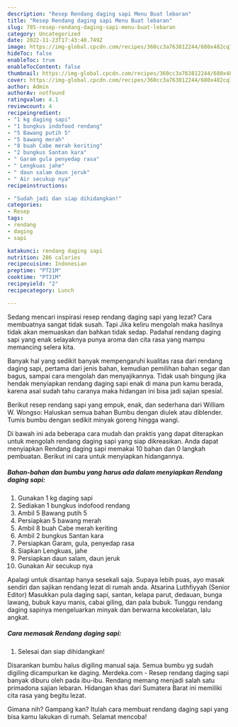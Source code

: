 ```yaml
---
description: "Resep Rendang daging sapi Menu Buat lebaran"
title: "Resep Rendang daging sapi Menu Buat lebaran"
slug: 785-resep-rendang-daging-sapi-menu-buat-lebaran
category: Uncategorized
date: 2022-11-23T17:43:40.749Z
image: https://img-global.cpcdn.com/recipes/360cc3a763812244/680x482cq70/rendang-daging-sapi-foto-resep-utama.jpg
hideToc: false
enableToc: true
enableTocContent: false
thumbnail: https://img-global.cpcdn.com/recipes/360cc3a763812244/680x482cq70/rendang-daging-sapi-foto-resep-utama.jpg
cover: https://img-global.cpcdn.com/recipes/360cc3a763812244/680x482cq70/rendang-daging-sapi-foto-resep-utama.jpg
author: Admin
authorAv: notfound
ratingvalue: 4.1
reviewcount: 4
recipeingredient:
- "1 kg daging sapi"
- "1 bungkus indofood rendang"
- "5 Bawang putih 5"
- "5 bawang merah"
- "8 buah Cabe merah keriting"
- "2 bungkus Santan kara"
- " Garam gula penyedap rasa"
- " Lengkuas jahe"
- " daun salam daun jeruk"
- " Air secukup nya"
recipeinstructions:

- "Sudah jadi dan siap dihidangkan!"
categories:
- Resep
tags:
- rendang
- daging
- sapi

katakunci: rendang daging sapi 
nutrition: 286 calories
recipecuisine: Indonesian
preptime: "PT21M"
cooktime: "PT31M"
recipeyield: "2"
recipecategory: Lunch

---
```



Sedang mencari inspirasi resep rendang daging sapi yang lezat? Cara membuatnya sangat tidak susah. Tapi Jika keliru mengolah maka hasilnya tidak akan memuaskan dan bahkan tidak sedap. Padahal rendang daging sapi yang enak selayaknya punya aroma dan cita rasa yang mampu memancing selera kita.


Banyak hal yang sedikit banyak mempengaruhi kualitas rasa dari rendang daging sapi, pertama dari jenis bahan, kemudian pemilihan bahan segar dan bagus, sampai cara mengolah dan menyajikannya. Tidak usah bingung jika hendak menyiapkan rendang daging sapi enak di mana pun kamu berada, karena asal sudah tahu caranya maka hidangan ini bisa jadi sajian spesial.

Berikut resep rendang sapi yang empuk, enak, dan sederhana dari William W. Wongso: Haluskan semua bahan Bumbu dengan diulek atau diblender. Tumis bumbu dengan sedikit minyak goreng hingga wangi.


Di bawah ini ada beberapa cara mudah dan praktis yang dapat diterapkan untuk mengolah rendang daging sapi yang siap dikreasikan. Anda dapat menyiapkan Rendang daging sapi memakai 10 bahan dan 0 langkah pembuatan. Berikut ini cara untuk menyiapkan hidangannya.

<!--inarticleads1-->

##### Bahan-bahan dan bumbu yang harus ada dalam menyiapkan Rendang daging sapi:

1. Gunakan 1 kg daging sapi
1. Sediakan 1 bungkus indofood rendang
1. Ambil 5 Bawang putih 5
1. Persiapkan 5 bawang merah
1. Ambil 8 buah Cabe merah keriting
1. Ambil 2 bungkus Santan kara
1. Persiapkan  Garam, gula, penyedap rasa
1. Siapkan  Lengkuas, jahe
1. Persiapkan  daun salam, daun jeruk
1. Gunakan  Air secukup nya


Apalagi untuk disantap hanya sesekali saja. Supaya lebih puas, ayo masak sendiri dan sajikan rendang lezat di rumah anda. Atsarina Luthfiyyah (Senior Editor) Masukkan pula daging sapi, santan, kelapa parut, dedauan, bunga lawang, bubuk kayu manis, cabai giling, dan pala bubuk. Tunggu rendang daging sapinya mengeluarkan minyak dan berwarna kecokelatan, lalu angkat. 

<!--inarticleads2-->

##### Cara memasak Rendang daging sapi:


1. Selesai dan siap dihidangkan!

Disarankan bumbu halus digiling manual saja. Semua bumbu yg sudah digiling dicampurkan ke daging. Merdeka.com - Resep rendang daging sapi banyak diburu oleh pada ibu-ibu. Rendang memang menjadi salah satu primadona sajian lebaran. Hidangan khas dari Sumatera Barat ini memiliki cita rasa yang begitu lezat. 

Gimana nih? Gampang kan? Itulah cara membuat rendang daging sapi yang bisa kamu lakukan di rumah. Selamat mencoba!
